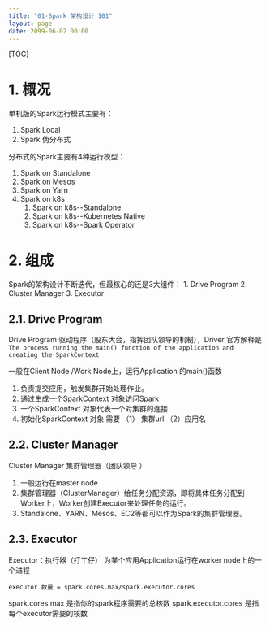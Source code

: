 ```yaml
---
title: "01-Spark 架构设计 101"
layout: page
date: 2099-06-02 00:00
---
```


[TOC]
# 1. 概况
单机版的Spark运行模式主要有：
1. Spark Local
2. Spark 伪分布式

分布式的Spark主要有4种运行模型：
1. Spark on Standalone 
2. Spark on Mesos
3. Spark on Yarn
4. Spark on k8s
   1. Spark on k8s--Standalone
   2. Spark on k8s--Kubernetes Native
   3. Spark on k8s--Spark Operator

# 2. 组成


Spark的架构设计不断迭代，但最核心的还是3大组件：
	1. Drive Program 
	2. Cluster Manager
	3. Executor
	
## 2.1. Drive Program
Drive Program 驱动程序（股东大会，指挥团队领导的机制），Driver 官方解释是 `The process running the main() function of the application and creating the SparkContext`

一般在Client Node /Work Node上，运行Application 的main()函数
1. 负责提交应用，触发集群开始处理作业。
2. 通过生成一个SparkContext 对象访问Spark
3. 一个SparkContext 对象代表一个对集群的连接
4. 初始化SparkContext 对象 需要 （1） 集群url （2）应用名

## 2.2. Cluster Manager 
Cluster Manager 集群管理器（团队领导 ）
1. 一般运行在master node
2. 集群管理器（ClusterManager）给任务分配资源，即将具体任务分配到Worker上，Worker创建Executor来处理任务的运行。
3. Standalone、YARN、Mesos、EC2等都可以作为Spark的集群管理器。
## 2.3. Executor
Executor：执行器（打工仔）
为某个应用Application运行在worker node上的一个进程


```
executor 数量 = spark.cores.max/spark.executor.cores
```
spark.cores.max 是指你的spark程序需要的总核数
spark.executor.cores 是指每个executor需要的核数

